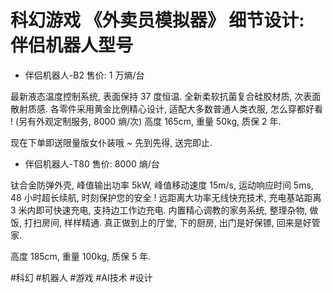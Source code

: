# 科幻游戏 《外卖员模拟器》 细节设计: 伴侣机器人型号

+ 伴侣机器人-B2 售价: 1 万熵/台

最新液态温度控制系统, 表面保持 37 度恒温. 全新柔软抗菌复合硅胶材质, 次表面散射质感. 各零件采用黄金比例精心设计, 适配大多数普通人类衣服, 怎么穿都好看 ! (另有外观定制服务, 8000 熵/次) 高度 165cm, 重量 50kg, 质保 2 年.

现在下单即送限量版女仆装哦 ~ 先到先得, 送完即止.

+ 伴侣机器人-T80 售价: 8000 熵/台

钛合金防弹外壳, 峰值输出功率 5kW, 峰值移动速度 15m/s, 运动响应时间 5ms, 48 小时超长续航, 时刻保护您的安全 ! 远距离大功率无线快充技术, 充电基站距离 3 米内即可快速充电, 支持边工作边充电. 内置精心调教的家务系统, 整理杂物, 做饭, 打扫房间, 样样精通. 真正做到上的厅堂, 下的厨房, 出门是好保镖, 回来是好管家.

高度 185cm, 重量 100kg, 质保 5 年.

 #科幻 #机器人 #游戏 #AI技术 #设计
